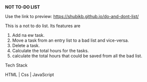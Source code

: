 **NOT TO-DO LIST**

Use the link to preview: https://shubikb.github.io/do-and-dont-list/


This is a not to do list. Its features are
1. Add na ew task.
2. Move a task from an entry list to a bad list and vice-versa.
3. Delete a task.
4. Calculate the total hours for the tasks.
5. calculate the total hours that could be saved from all the bad list.
   

  Tech Stack
   
HTML | Css | JavaScript

